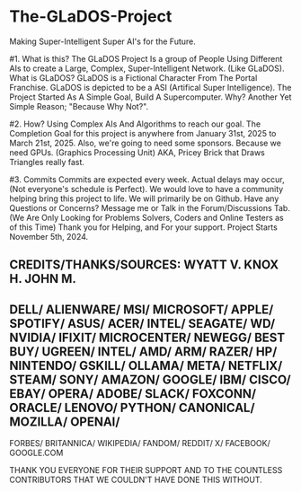 # The-GLaDOS-Project
Making Super-Intelligent Super AI's for the Future.

#1. What is this?
The GLaDOS Project Is a group of People Using Different AIs to create a Large, Complex, Super-Intelligent Network. (Like GLaDOS).
What is GLaDOS? GLaDOS is a Fictional Character From The Portal Franchise. GLaDOS is depicted to be a ASI (Artifical Super Intelligence).
The Project Started As A Simple Goal, Build A Supercomputer.
Why? Another Yet Simple Reason; "Because Why Not?".

#2. How?
Using Complex AIs And Algorithms to reach our goal. 
The Completion Goal for this project is anywhere from January 31st, 2025 to March 21st, 2025.
Also, we're going to need some sponsors. Because we need GPUs. (Graphics Processing Unit) AKA, Pricey Brick that Draws Triangles really fast.

#3. Commits
Commits are expected every week. Actual delays may occur, (Not everyone's schedule is Perfect).
We would love to have a community helping bring this project to life. We will primarily be on Github.
Have any Questions or Concerns? Message me or Talk in the Forum/Discussions Tab.
(We Are Only Looking for Problems Solvers, Coders and Online Testers as of this Time)
Thank you for Helping, and For your support. Project Starts November 5th, 2024.


CREDITS/THANKS/SOURCES:
WYATT V.
KNOX H.
JOHN M.
----------
DELL/
ALIENWARE/
MSI/
MICROSOFT/
APPLE/
SPOTIFY/
ASUS/
ACER/
INTEL/
SEAGATE/
WD/
NVIDIA/
IFIXIT/
MICROCENTER/
NEWEGG/
BEST BUY/
UGREEN/
INTEL/
AMD/
ARM/
RAZER/
HP/
NINTENDO/
GSKILL/
OLLAMA/
META/
NETFLIX/
STEAM/
SONY/
AMAZON/
GOOGLE/
IBM/
CISCO/
EBAY/
OPERA/
ADOBE/
SLACK/
FOXCONN/
ORACLE/
LENOVO/
PYTHON/
CANONICAL/
MOZILLA/
OPENAI/
----------
FORBES/
BRITANNICA/
WIKIPEDIA/
FANDOM/
REDDIT/
X/
FACEBOOK/
GOOGLE.COM

THANK YOU EVERYONE FOR THEIR SUPPORT AND TO THE COUNTLESS CONTRIBUTORS THAT WE COULDN'T HAVE DONE THIS WITHOUT.

